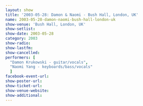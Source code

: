 ```yaml
---
layout: show
title: '2003-05-28: Damon & Naomi - Bush Hall, London, UK'
name: 2003-05-28-damon-naomi-bush-hall-london-uk
show-venue: 'Bush Hall, London, UK'
show-setlist: 
show-date: 2003-05-28
category: 2003
show-radio: 
show-lastfm: 
show-cancelled: 
performers: [
  "Damon Krukowski - guitar/vocals",
  "Naomi Yang - keyboards/bass/vocals"
  ]
facebook-event-url: 
show-poster-url: 
show-ticket-url: 
show-venue-website: 
show-additional: 
---
```


